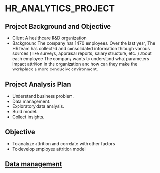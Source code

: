 # HR_ANALYTICS_PROJECT
## Project Background and Objective
- Client 
A healthcare R&D organization 
- Background
The company has 1470 employees. Over the last year, The HR team has collected and consolidated information through various sources ( like surveys, appraisal reports, salary structure,  etc. ) about each employee 
The company wants to understand what parameters impact attrition in the organization and how can they make the workplace a more conducive environment.

## Project Analysis Plan
- Understand business problem.
- Data management.
- Exploratory data analysis.
- Build model.
- Collect insights.
## Objective
- To analyze attrition and correlate with other factors
- To develop employee attrition model

## [Data management](https://github.com/Ahmd-karrar/HR_ANALYTICS_PROJECT/blob/main/Data_cleaning.py)
